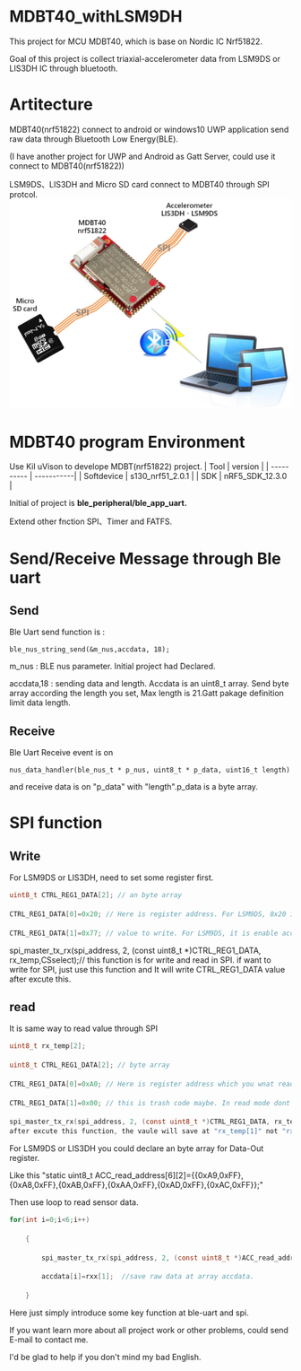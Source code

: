 # MDBT40_withLSM9DH
This project for MCU MDBT40, which is base on Nordic IC Nrf51822.

Goal of this project is collect triaxial-accelerometer data from LSM9DS or LIS3DH IC through bluetooth.

# Artitecture 
MDBT40(nrf51822) connect to android or windows10 UWP application send raw data through Bluetooth Low Energy(BLE).

(I have another project for UWP and Android as Gatt Server, could use it connect to MDBT40(nrf51822))

LSM9DS、LIS3DH and Micro SD card connect to MDBT40 through SPI protcol.
![artitecture](https://github.com/lzhengwei/UWP_Nordic_Uart_Transmitter/blob/master/Structure.jpg)

# MDBT40 program Environment
Use Kil uVison to develope MDBT(nrf51822) project.
| Tool  | version |
| ---------- | -----------|
| Softdevice | s130_nrf51_2.0.1 |
| SDK | nRF5_SDK_12.3.0 |

Initial of project is **ble_peripheral/ble_app_uart.**

Extend other fnction SPI、Timer and FATFS.

# Send/Receive Message through Ble uart
## Send
Ble Uart send function is :
```
ble_nus_string_send(&m_nus,accdata, 18);
```
m_nus : BLE nus parameter. Initial project had Declared.

accdata,18 : sending data and length. Accdata is an uint8_t array. Send byte array according the length you set, Max length is 21.Gatt pakage definition limit data length.  

## Receive
Ble Uart Receive event is on 
```
nus_data_handler(ble_nus_t * p_nus, uint8_t * p_data, uint16_t length)
```
and receive data is on "p_data" with "length".p_data is a byte array. 

# SPI function
## Write 
For LSM9DS or LIS3DH, need to set some register first.
```c
uint8_t CTRL_REG1_DATA[2]; // an byte array

CTRL_REG1_DATA[0]=0x20; // Here is register address. For LSM9DS, 0x20 is CTRL_REG1_XM's address.

CTRL_REG1_DATA[1]=0x77; // value to write. For LSM9DS, it is enable accelerometer and set frequency.
```
spi_master_tx_rx(spi_address, 2, (const uint8_t *)CTRL_REG1_DATA, rx_temp,CSselect);// this function is for write and read in SPI. 
if want to write for SPI, just use this function and It will write CTRL_REG1_DATA value after excute this.

## read
It is same way to read value through SPI
``` c
uint8_t rx_temp[2];

uint8_t CTRL_REG1_DATA[2]; // byte array

CTRL_REG1_DATA[0]=0xA0; // Here is register address which you wnat read. For LSM9DS, 0x20 is CTRL_REG1_XM's address, but in read mode need to set first bit,0x20->0xA0.

CTRL_REG1_DATA[1]=0x00; // this is trash code maybe. In read mode dont need this code I guess.

spi_master_tx_rx(spi_address, 2, (const uint8_t *)CTRL_REG1_DATA, rx_temp,CSselect);// this function is for write and read in SPI. 
after excute this function, the vaule will save at "rx_temp[1]" not "rx_temp[0]". I don't know why happen this. 
```
For LSM9DS or LIS3DH you could declare an byte array for Data-Out register.

Like this "static uint8_t ACC_read_address[6][2]={{0xA9,0xFF},{0xA8,0xFF},{0xAB,0xFF},{0xAA,0xFF},{0xAD,0xFF},{0xAC,0xFF}};"

Then use loop to read sensor data.
``` c
for(int i=0;i<6;i++)

	{	
	
		spi_master_tx_rx(spi_address, 2, (const uint8_t *)ACC_read_address[i], rxx,CSselect);		//CSselect is for LSM9DS to select Acceleromter or gyroscope.
		
		accdata[i]=rxx[1];	//save raw data at array accdata.
		
	}
```	
  
  Here just simply introduce some key function at ble-uart and spi.
  
  If you want learn more about all project work or other problems, could send E-mail to contact me.
  
 I'd be glad to help if you don't mind my bad English.


